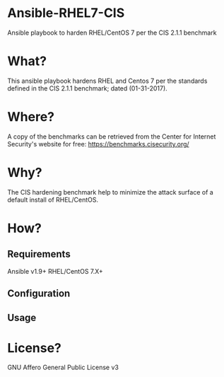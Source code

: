 # Ansible-RHEL7-CIS
Ansible playbook to harden RHEL/CentOS 7 per the CIS 2.1.1 benchmark

# What?
This ansible playbook hardens RHEL and Centos 7 per the standards defined in the CIS 2.1.1 benchmark; dated (01-31-2017).

# Where?
A copy of the benchmarks can be retrieved from the Center for Internet Security's website for free:
https://benchmarks.cisecurity.org/

# Why?
The CIS hardening benchmark help to minimize the attack surface of a default install of RHEL/CentOS.

# How?

## Requirements
Ansible v1.9+
RHEL/CentOS 7.X+

## Configuration

## Usage

# License?
GNU Affero General Public License v3
